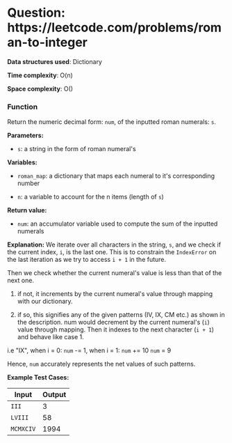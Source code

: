 <h1>Question: https://leetcode.com/problems/roman-to-integer</h1>

**Data structures used**: Dictionary

**Time complexity**: O(n)

**Space complexity**: O()

<h3>Function</h3>
Return the numeric decimal form: <code>num</code>, of the inputted roman numerals: <code>s</code>.


**Parameters:**
- <code>s</code>: a string in the form of roman numeral's

**Variables:**
- <code>roman_map</code>: a dictionary that maps each numeral to it's corresponding number

- <code>n</code>: a variable to account for the n items (length of <code>s</code>)

**Return value:**
- <code>num</code>: an accumulator variable used to compute the sum of the inputted numerals

**Explanation:**
We iterate over all characters in the string, <code>s</code>, and we check
if the current index, <code>i</code>, is the last one. This is to constrain the <code>IndexError</code> on the last iteration as we try to access <code>i + 1</code> in the future.

Then we check whether the current numeral's value
is less than that of the next one.

1) if not, it increments by the current numeral's value through mapping with our dictionary.

2) if so, this signifies any of the given patterns (IV, IX, CM etc.) as shown in the description. num would decrement by the current numeral's (<code>i</code>) value through mapping. Then it indexes to the next character (<code>i + 1</code>) and behave like case 1.

  i.e "IX", when i = 0: <code>num</code> -= 1, when i = 1: <code>num</code> += 10
      <code>num</code> = 9

Hence, <code>num</code> accurately represents the net values of such patterns.

**Example Test Cases:**


| Input  | Output |
| ------------- | ------------- |
| <code>III</code>  | 3  |
| <code>LVIII</code>  | 58  |
| <code>MCMXCIV</code> | 1994 |
